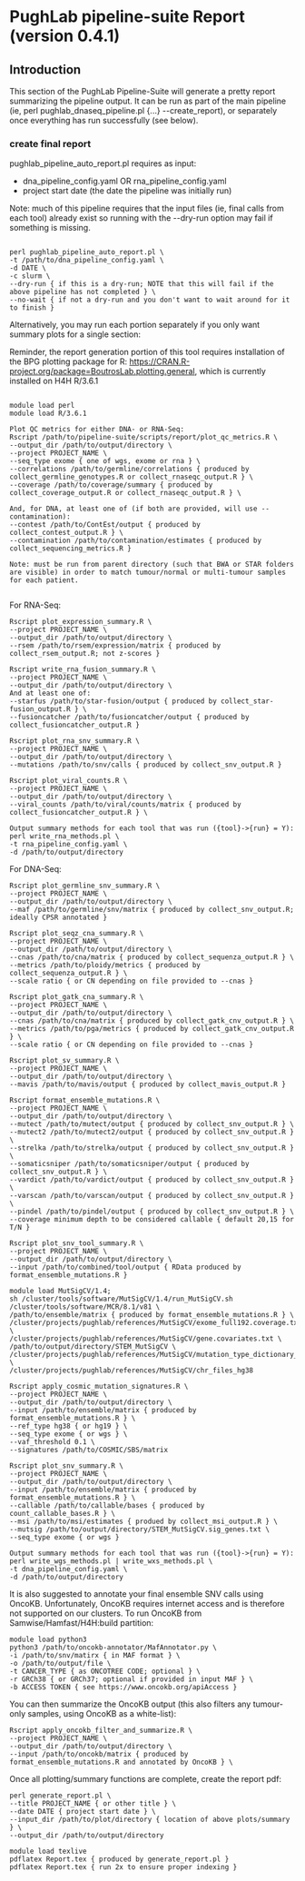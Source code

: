 # PughLab pipeline-suite Report (version 0.4.1)

## Introduction
This section of the PughLab Pipeline-Suite will generate a pretty report summarizing the pipeline output. It can be run as part of the main pipeline (ie, perl pughlab_dnaseq_pipeline.pl {...} --create_report), or separately once everything has run successfully (see below).

### create final report
pughlab_pipeline_auto_report.pl requires as input:
- dna_pipeline_config.yaml OR rna_pipeline_config.yaml
- project start date (the date the pipeline was initially run)

Note: much of this pipeline requires that the input files (ie, final calls from each tool) already exist so running with the --dry-run option may fail if something is missing.

<pre><code>
perl pughlab_pipeline_auto_report.pl \
-t /path/to/dna_pipeline_config.yaml \
-d DATE \
-c slurm \
--dry-run { if this is a dry-run; NOTE that this will fail if the above pipeline has not completed } \
--no-wait { if not a dry-run and you don't want to wait around for it to finish }
</code></pre>

Alternatively, you may run each portion separately if you only want summary plots for a single section:

Reminder, the report generation portion of this tool requires installation of the BPG plotting package for R:
https://CRAN.R-project.org/package=BoutrosLab.plotting.general, which is currently installed on H4H R/3.6.1

<pre><code>
module load perl
module load R/3.6.1

Plot QC metrics for either DNA- or RNA-Seq:
Rscript /path/to/pipeline-suite/scripts/report/plot_qc_metrics.R \
--output_dir /path/to/output/directory \
--project PROJECT_NAME \
--seq_type exome { one of wgs, exome or rna } \
--correlations /path/to/germline/correlations { produced by collect_germline_genotypes.R or collect_rnaseqc_output.R } \
--coverage /path/to/coverage/summary { produced by collect_coverage_output.R or collect_rnaseqc_output.R } \

And, for DNA, at least one of (if both are provided, will use --contamination):
--contest /path/to/ContEst/output { produced by collect_contest_output.R } \
--contamination /path/to/contamination/estimates { produced by collect_sequencing_metrics.R }

Note: must be run from parent directory (such that BWA or STAR folders are visible) in order to match tumour/normal or multi-tumour samples for each patient.

</code></pre>

For RNA-Seq:
<pre><code>Rscript plot_expression_summary.R \
--project PROJECT_NAME \
--output_dir /path/to/output/directory \
--rsem /path/to/rsem/expression/matrix { produced by collect_rsem_output.R; not z-scores }

Rscript write_rna_fusion_summary.R \
--project PROJECT_NAME \
--output_dir /path/to/output/directory \
And at least one of:
--starfus /path/to/star-fusion/output { produced by collect_star-fusion_output.R } \
--fusioncatcher /path/to/fusioncatcher/output { produced by collect_fusioncatcher_output.R }

Rscript plot_rna_snv_summary.R \
--project PROJECT_NAME \
--output_dir /path/to/output/directory \
--mutations /path/to/snv/calls { produced by collect_snv_output.R }

Rscript plot_viral_counts.R \
--project PROJECT_NAME \
--output_dir /path/to/output/directory \
--viral_counts /path/to/viral/counts/matrix { produced by collect_fusioncatcher_output.R } \

Output summary methods for each tool that was run ({tool}->{run} = Y):
perl write_rna_methods.pl \
-t rna_pipeline_config.yaml \
-d /path/to/output/directory
</code></pre>

For DNA-Seq:
<pre><code>Rscript plot_germline_snv_summary.R \
--project PROJECT_NAME \
--output_dir /path/to/output/directory \
--maf /path/to/germline/snv/matrix { produced by collect_snv_output.R; ideally CPSR annotated } 

Rscript plot_seqz_cna_summary.R \
--project PROJECT_NAME \
--output_dir /path/to/output/directory \
--cnas /path/to/cna/matrix { produced by collect_sequenza_output.R } \
--metrics /path/to/ploidy/metrics { produced by collect_sequenza_output.R } \
--scale ratio { or CN depending on file provided to --cnas }

Rscript plot_gatk_cna_summary.R \
--project PROJECT_NAME \
--output_dir /path/to/output/directory \
--cnas /path/to/cna/matrix { produced by collect_gatk_cnv_output.R } \
--metrics /path/to/pga/metrics { produced by collect_gatk_cnv_output.R } \
--scale ratio { or CN depending on file provided to --cnas }

Rscript plot_sv_summary.R \
--project PROJECT_NAME \
--output_dir /path/to/output/directory \
--mavis /path/to/mavis/output { produced by collect_mavis_output.R }

Rscript format_ensemble_mutations.R \
--project PROJECT_NAME \
--output_dir /path/to/output/directory \
--mutect /path/to/mutect/output { produced by collect_snv_output.R } \
--mutect2 /path/to/mutect2/output { produced by collect_snv_output.R } \
--strelka /path/to/strelka/output { produced by collect_snv_output.R } \
--somaticsniper /path/to/somaticsniper/output { produced by collect_snv_output.R } \
--vardict /path/to/vardict/output { produced by collect_snv_output.R } \
--varscan /path/to/varscan/output { produced by collect_snv_output.R } \
--pindel /path/to/pindel/output { produced by collect_snv_output.R } \
--coverage minimum depth to be considered callable { default 20,15 for T/N }

Rscript plot_snv_tool_summary.R \
--project PROJECT_NAME \
--output_dir /path/to/output/directory \
--input /path/to/combined/tool/output { RData produced by format_ensemble_mutations.R }

module load MutSigCV/1.4;
sh /cluster/tools/software/MutSigCV/1.4/run_MutSigCV.sh /cluster/tools/software/MCR/8.1/v81 \
/path/to/ensemble/matrix { produced by format_ensemble_mutations.R } \
/cluster/projects/pughlab/references/MutSigCV/exome_full192.coverage.txt \
/cluster/projects/pughlab/references/MutSigCV/gene.covariates.txt \
/path/to/output/directory/STEM_MutSigCV \
/cluster/projects/pughlab/references/MutSigCV/mutation_type_dictionary_file.txt \
/cluster/projects/pughlab/references/MutSigCV/chr_files_hg38

Rscript apply_cosmic_mutation_signatures.R \
--project PROJECT_NAME \
--output_dir /path/to/output/directory \
--input /path/to/ensemble/matrix { produced by format_ensemble_mutations.R } \
--ref_type hg38 { or hg19 } \
--seq_type exome { or wgs } \
--vaf_threshold 0.1 \
--signatures /path/to/COSMIC/SBS/matrix

Rscript plot_snv_summary.R \
--project PROJECT_NAME \
--output_dir /path/to/output/directory \
--input /path/to/ensemble/matrix { produced by format_ensemble_mutations.R } \
--callable /path/to/callable/bases { produced by count_callable_bases.R } \
--msi /path/to/msi/estimates { produed by collect_msi_output.R } \
--mutsig /path/to/output/directory/STEM_MutSigCV.sig_genes.txt \
--seq_type exome { or wgs }

Output summary methods for each tool that was run ({tool}->{run} = Y):
perl write_wgs_methods.pl | write_wxs_methods.pl \
-t dna_pipeline_config.yaml \
-d /path/to/output/directory
</code></pre>

It is also suggested to annotate your final ensemble SNV calls using OncoKB. Unfortunately, OncoKB requires internet access and is therefore not supported on our clusters.
To run OncoKB from Samwise/Hamfast/H4H:build partition:
<pre><code>module load python3
python3 /path/to/oncokb-annotator/MafAnnotator.py \
-i /path/to/snv/matirx { in MAF format } \
-o /path/to/output/file \
-t CANCER_TYPE { as ONCOTREE CODE; optional } \
-r GRCh38 { or GRCh37; optional if provided in input MAF } \
-b ACCESS TOKEN { see https://www.oncokb.org/apiAccess }
</code></pre>

You can then summarize the OncoKB output (this also filters any tumour-only samples, using OncoKB as a white-list):
<pre><code>Rscript apply_oncokb_filter_and_summarize.R \
--project PROJECT_NAME \
--output_dir /path/to/output/directory \
--input /path/to/oncokb/matrix { produced by format_ensemble_mutations.R and annotated by OncoKB } \
</code></pre>

Once all plotting/summary functions are complete, create the report pdf:
<pre><code>perl generate_report.pl \
--title PROJECT_NAME { or other title } \
--date DATE { project start date } \
--input_dir /path/to/plot/directory { location of above plots/summary } \
--output_dir /path/to/output/directory

module load texlive
pdflatex Report.tex { produced by generate_report.pl }
pdflatex Report.tex { run 2x to ensure proper indexing }
</code></pre>
